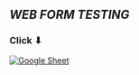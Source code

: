 ## _WEB FORM TESTING_

### Click           ⬇

[![Google Sheet](https://jiahaog.github.io/nativefier-icons/files/google-sheets.ico)](https://docs.google.com/spreadsheets/d/14pbCWMiq3GbRFQ7Q-bSO6yghjxiENdgwx0yHW85xTBw/edit#gid=0)
